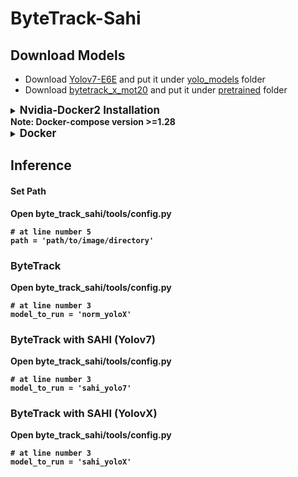 # ByteTrack-Sahi
## Download Models
- Download [Yolov7-E6E](https://github.com/WongKinYiu/yolov7/releases/download/v0.1/yolov7-e6e.pt) and put it under [yolo_models](https://github.com/danial880/ByteTrack-Sahi/tree/main/byte_track_sahi/yolo_models) folder
- Download [bytetrack_x_mot20](https://drive.google.com/file/d/1HX2_JpMOjOIj1Z9rJjoet9XNy_cCAs5U/view?usp=sharing) and put it under [pretrained](https://github.com/danial880/ByteTrack-Sahi/tree/main/byte_track_sahi/pretrained) folder

<details>

<summary>
<big><b>Nvidia-Docker2 Installation</b></big>
</summary>
```
distribution=$(. /etc/os-release;echo $ID$VERSION_ID) \
      && curl -fsSL https://nvidia.github.io/libnvidia-container/gpgkey | sudo gpg --dearmor -o /usr/share/keyrings/nvidia-container-toolkit-keyring.gpg \
      && curl -s -L https://nvidia.github.io/libnvidia-container/$distribution/libnvidia-container.list | \
            sed 's#deb https://#deb [signed-by=/usr/share/keyrings/nvidia-container-toolkit-keyring.gpg] https://#g' | \
            sudo tee /etc/apt/sources.list.d/nvidia-container-toolkit.listdir
```
```
sudo apt-get update
```
```
sudo apt-get install -y nvidia-docker2
```
```
sudo systemctl restart docker
```
</details> 
<b>Note:<b> Docker-compose version >=1.28 
<details>

<summary>
<big><b>Docker</b></big>
</summary>  

- Install
```js
  sudo docker-compose up --build
```
- Run
```js
  sudo docker-compose up 
```
- Close
```js
  sudo docker-compose down
```
</details> 

## Inference
#### Set Path
Open byte_track_sahi/tools/config.py
```
# at line number 5
path = 'path/to/image/directory'
```
### ByteTrack
Open byte_track_sahi/tools/config.py
```
# at line number 3
model_to_run = 'norm_yoloX'
```
### ByteTrack with SAHI (Yolov7)
Open byte_track_sahi/tools/config.py
```
# at line number 3
model_to_run = 'sahi_yolo7'
```
### ByteTrack with SAHI (YolovX)
Open byte_track_sahi/tools/config.py
```
# at line number 3
model_to_run = 'sahi_yoloX'
```
